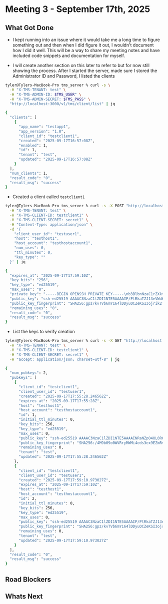 # Meeting 3 - September 17th, 2025

## What Got Done

- I kept running into an issue where it would take me a long time to figure something out and then when I did figure it out, I wouldn't document how I did it well. This will be a way to share my meeting notes and have included code snippets and documentation for myself.

- I will create another section on this later to refer to but for now still showing the process. After I started the server, made sure I stored the Administrator ID and Password, I listed the clients
```bash
tyler@Tylers-MacBook-Pro tms_server % curl -s \
  -H "X-TMS-TENANT: test" \
  -H "X-TMS-ADMIN-ID: $TMS_USER" \
  -H "X-TMS-ADMIN-SECRET: $TMS_PASS" \
  "http://localhost:3000/v1/tms/client/list" | jq

{
  "clients": [
    {
      "app_name": "testapp1",
      "app_version": "1.0",
      "client_id": "testclient1",
      "created": "2025-09-17T16:57:08Z",
      "enabled": 1,
      "id": 1,
      "tenant": "test",
      "updated": "2025-09-17T16:57:08Z"
    }
  ],
  "num_clients": 1,
  "result_code": "0",
  "result_msg": "success"
}
```
- Created a client called `testclient1`
```bash
tyler@Tylers-MacBook-Pro tms_server % curl -s -X POST "http://localhost:3000/v1/tms/pubkeys/creds" \
  -H "X-TMS-TENANT: test" \
  -H "X-TMS-CLIENT-ID: testclient1" \
  -H "X-TMS-CLIENT-SECRET: secret1" \
  -H "Content-Type: application/json" \
  -d '{
    "client_user_id": "testuser1",
    "host": "testhost1",
    "host_account": "testhostaccount1",
    "num_uses": 0,
    "ttl_minutes": 0,
    "key_type": ""
  }' | jq

{
  "expires_at": "2025-09-17T17:59:10Z",
  "key_bits": "256",
  "key_type": "ed25519",
  "max_uses": "0",
  "private_key": "-----BEGIN OPENSSH PRIVATE KEY-----\nb3BlbnNzaC1rZXktdjEAAAAABG5vbmUAAAAEbm9uZQAAAAAAAAABAAAAMwAAAAtzc2gtZW\nQyNTUxOQAAACD/z7UZGk2Sdd3lVneinNtUEjGewGi+GlH8eXzj+ftEDAAAAIh0cKYcdHCm\nHAAAAAtzc2gtZWQyNTUxOQAAACD/z7UZGk2Sdd3lVneinNtUEjGewGi+GlH8eXzj+ftEDA\nAAAECyvvzZmK9J2wmQCA47RHbz1HlBy9tTcwG8PUxdSGZ/w//PtRkaTZJ13eVWd6Kc21QS\nMZ7AaL4aUfx5fOP5+0QMAAAAAAECAwQF\n-----END OPENSSH PRIVATE KEY-----\n",
  "public_key": "ssh-ed25519 AAAAC3NzaC1lZDI1NTE5AAAAIP/PtRkaTZJ13eVWd6Kc21QSMZ7AaL4aUfx5fOP5+0QM",
  "public_key_fingerprint": "SHA256:gpz/kvTVb6mY164lDDyuOCZeKSI3ojrik2TIAN55Qv0",
  "remaining_uses": "0",
  "result_code": "0",
  "result_msg": "success"
}
```
- List the keys to verify creation
```bash
tyler@Tylers-MacBook-Pro tms_server % curl -s -X GET "http://localhost:3000/v1/tms/pubkeys/list" \
  -H "X-TMS-TENANT: test" \
  -H "X-TMS-CLIENT-ID: testclient1" \
  -H "X-TMS-CLIENT-SECRET: secret1" \
  -H "accept: application/json; charset=utf-8" | jq

{
  "num_pubkeys": 2,
  "pubkeys": [
    {
      "client_id": "testclient1",
      "client_user_id": "testuser1",
      "created": "2025-09-17T17:55:28.246562Z",
      "expires_at": "2025-09-17T17:55:28Z",
      "host": "testhost1",
      "host_account": "testhostaccount1",
      "id": 1,
      "initial_ttl_minutes": 0,
      "key_bits": 256,
      "key_type": "ed25519",
      "max_uses": 0,
      "public_key": "ssh-ed25519 AAAAC3NzaC1lZDI1NTE5AAAAINRaNZpO4UL0RO7nc7bx5SSrbFC0rRmHFQgRm+3avTeg",
      "public_key_fingerprint": "SHA256:/4M9b09o0WVRryMWMi4eds3ex9EZmRvfWE7iPYGUsLw",
      "remaining_uses": 0,
      "tenant": "test",
      "updated": "2025-09-17T17:55:28.246562Z"
    },
    {
      "client_id": "testclient1",
      "client_user_id": "testuser1",
      "created": "2025-09-17T17:59:10.973027Z",
      "expires_at": "2025-09-17T17:59:10Z",
      "host": "testhost1",
      "host_account": "testhostaccount1",
      "id": 2,
      "initial_ttl_minutes": 0,
      "key_bits": 256,
      "key_type": "ed25519",
      "max_uses": 0,
      "public_key": "ssh-ed25519 AAAAC3NzaC1lZDI1NTE5AAAAIP/PtRkaTZJ13eVWd6Kc21QSMZ7AaL4aUfx5fOP5+0QM",
      "public_key_fingerprint": "SHA256:gpz/kvTVb6mY164lDDyuOCZeKSI3ojrik2TIAN55Qv0",
      "remaining_uses": 0,
      "tenant": "test",
      "updated": "2025-09-17T17:59:10.973027Z"
    }
  ],
  "result_code": "0",
  "result_msg": "success"
}
```


## Road Blockers

## Whats Next
